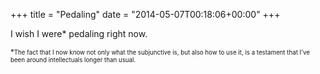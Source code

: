 +++
title = "Pedaling"
date = "2014-05-07T00:18:06+00:00"
+++

I wish I were* pedaling right now.

<small>*<small>The fact that I now know not only what the subjunctive is, but also how to use it, is a testament that I've been around intellectuals longer than usual.</small></small>
			